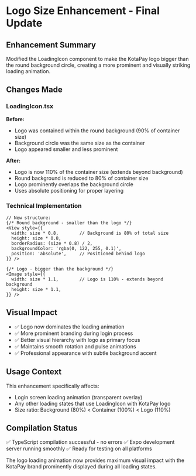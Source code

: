 # Logo Size Enhancement - Final Update

## Enhancement Summary
Modified the LoadingIcon component to make the KotaPay logo bigger than the round background circle, creating a more prominent and visually striking loading animation.

## Changes Made

### LoadingIcon.tsx
**Before:**
- Logo was contained within the round background (90% of container size)
- Background circle was the same size as the container
- Logo appeared smaller and less prominent

**After:**
- Logo is now 110% of the container size (extends beyond background)
- Round background is reduced to 80% of container size
- Logo prominently overlaps the background circle
- Uses absolute positioning for proper layering

### Technical Implementation
```tsx
// New structure:
{/* Round background - smaller than the logo */}
<View style={{
  width: size * 0.8,        // Background is 80% of total size
  height: size * 0.8,
  borderRadius: (size * 0.8) / 2,
  backgroundColor: 'rgba(0, 122, 255, 0.1)',
  position: 'absolute',     // Positioned behind logo
}} />

{/* Logo - bigger than the background */}
<Image style={{
  width: size * 1.1,        // Logo is 110% - extends beyond background
  height: size * 1.1,
}} />
```

## Visual Impact
- ✅ Logo now dominates the loading animation
- ✅ More prominent branding during login process
- ✅ Better visual hierarchy with logo as primary focus
- ✅ Maintains smooth rotation and pulse animations
- ✅ Professional appearance with subtle background accent

## Usage Context
This enhancement specifically affects:
- Login screen loading animation (transparent overlay)
- Any other loading states that use LoadingIcon with KotaPay logo
- Size ratio: Background (80%) < Container (100%) < Logo (110%)

## Compilation Status
✅ TypeScript compilation successful - no errors
✅ Expo development server running smoothly
✅ Ready for testing on all platforms

The logo loading animation now provides maximum visual impact with the KotaPay brand prominently displayed during all loading states.
